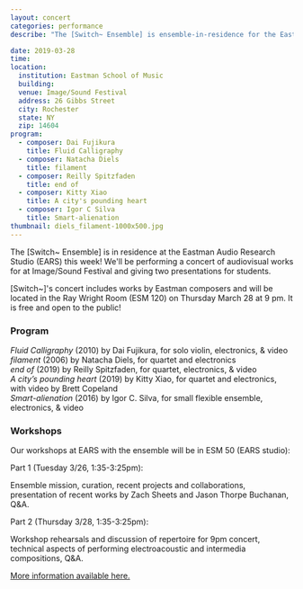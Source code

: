 ```yaml
---
layout: concert
categories: performance
describe: "The [Switch~ Ensemble] is ensemble-in-residence for the Eastman Audio Research Studio."

date: 2019-03-28
time:
location:
  institution: Eastman School of Music
  building:
  venue: Image/Sound Festival
  address: 26 Gibbs Street
  city: Rochester
  state: NY
  zip: 14604
program:
  - composer: Dai Fujikura
    title: Fluid Calligraphy
  - composer: Natacha Diels
    title: filament
  - composer: Reilly Spitzfaden
    title: end of
  - composer: Kitty Xiao
    title: A city's pounding heart
  - composer: Igor C Silva
    title: Smart-alienation
thumbnail: diels_filament-1000x500.jpg
---
```


The [Switch~ Ensemble] is in residence at the Eastman Audio Research Studio (EARS) this week! We'll be performing a concert of audiovisual works for at Image/Sound Festival and giving two presentations for students.

[Switch~]'s concert includes works by Eastman composers and will be located in the Ray Wright Room (ESM 120) on Thursday March 28 at 9 pm. It is free and open to the public!

<h3 class="text-left">Program</h3>

*Fluid Calligraphy* (2010) by Dai Fujikura, for solo violin, electronics, & video<br>
*filament* (2006) by Natacha Diels, for quartet and electronics<br>
*end of* (2019) by Reilly Spitzfaden, for quartet, electronics, & video<br>
*A city’s pounding heart* (2019) by Kitty Xiao, for quartet and electronics, with video by Brett Copeland<br>
*Smart-alienation* (2016) by Igor C. Silva, for small flexible ensemble, electronics, & video

<h3 class="text-left">Workshops</h3>

Our workshops at EARS with the ensemble will be in ESM 50 (EARS studio):

Part 1 (Tuesday 3/26, 1:35-3:25pm):

Ensemble mission, curation, recent projects and collaborations, presentation of recent works by Zach Sheets and Jason Thorpe Buchanan, Q&A.

Part 2 (Thursday 3/28, 1:35-3:25pm):

Workshop rehearsals and discussion of repertoire for 9pm concert, technical aspects of performing electroacoustic and intermedia compositions, Q&A.

<a href="https://www.facebook.com/events/421575935078723/" target="blank">More information available here.</a>

